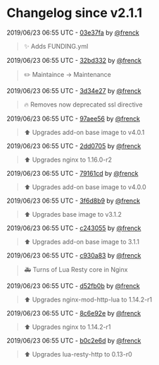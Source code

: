 # Changelog since v2.1.1

2019/06/23 06:55 UTC - [03e37fa](https://github.com/hassio-addons/addon-happy-bubbles/commit/03e37fada1029430cf5bdb700629bf3798b9d61c) by [@frenck](https://github.com/frenck)
> :sparkles: Adds FUNDING.yml 

2019/06/23 06:55 UTC - [32bd332](https://github.com/hassio-addons/addon-happy-bubbles/commit/32bd332038c03440b5f48e96a87d6c7039a41fe4) by [@frenck](https://github.com/frenck)
> :pencil2: Maintaince -> Maintenance 

2019/06/23 06:55 UTC - [3d34e27](https://github.com/hassio-addons/addon-happy-bubbles/commit/3d34e27e36d02f637f612c04e3198adadbbf976c) by [@frenck](https://github.com/frenck)
> :fire: Removes now deprecated ssl directive 

2019/06/23 06:55 UTC - [97aee56](https://github.com/hassio-addons/addon-happy-bubbles/commit/97aee562c4e6739fb6db22e3deb1bd56cd19172a) by [@frenck](https://github.com/frenck)
> :arrow_up: Upgrades add-on base image to v4.0.1 

2019/06/23 06:55 UTC - [2dd0705](https://github.com/hassio-addons/addon-happy-bubbles/commit/2dd070532c0b7b1adbf4d6b508727efdb85292c2) by [@frenck](https://github.com/frenck)
> :arrow_up: Upgrades nginx to 1.16.0-r2 

2019/06/23 06:55 UTC - [79161cd](https://github.com/hassio-addons/addon-happy-bubbles/commit/79161cd0e7b85e0f5eaa6db80248b030626b199a) by [@frenck](https://github.com/frenck)
> :arrow_up: Upgrades add-on base image to v4.0.0 

2019/06/23 06:55 UTC - [3f6d8b9](https://github.com/hassio-addons/addon-happy-bubbles/commit/3f6d8b952f16f1096436ff1fcc8600eaa45fca28) by [@frenck](https://github.com/frenck)
> :arrow_up: Upgrades base image to v3.1.2 

2019/06/23 06:55 UTC - [c243055](https://github.com/hassio-addons/addon-happy-bubbles/commit/c24305560cf602006cefbbd37394ea658a4d517e) by [@frenck](https://github.com/frenck)
> :arrow_up: Upgrades add-on base image to 3.1.1 

2019/06/23 06:55 UTC - [c930a83](https://github.com/hassio-addons/addon-happy-bubbles/commit/c930a8300bb0ca568d814258f4ba6ac40662660a) by [@frenck](https://github.com/frenck)
> :ambulance: Turns of Lua Resty core in Nginx 

2019/06/23 06:55 UTC - [d52fb0b](https://github.com/hassio-addons/addon-happy-bubbles/commit/d52fb0b7e564de1bd31258000ea2048163ad6c07) by [@frenck](https://github.com/frenck)
> :arrow_up: Upgrades nginx-mod-http-lua to 1.14.2-r1 

2019/06/23 06:55 UTC - [8c6e92e](https://github.com/hassio-addons/addon-happy-bubbles/commit/8c6e92eb4309e026af82a577ad1037f45f6fb4c4) by [@frenck](https://github.com/frenck)
> :arrow_up: Upgrades nginx to 1.14.2-r1 

2019/06/23 06:55 UTC - [b0c2e6d](https://github.com/hassio-addons/addon-happy-bubbles/commit/b0c2e6d90e027c3090f349beee019ea5f1576147) by [@frenck](https://github.com/frenck)
> :arrow_up: Upgrades lua-resty-http to 0.13-r0 

